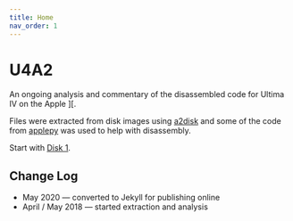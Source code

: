```yaml
---
title: Home
nav_order: 1
---
```

# U4A2

An ongoing analysis and commentary of the disassembled code for Ultima IV on the Apple ][.

Files were extracted from disk images using [a2disk](https://github.com/jtauber/a2disk) and some of the code from [applepy](https://github.com/jtauber/applepy) was used to help with disassembly.

Start with [Disk 1](DISK_01).

## Change Log

* May 2020 — converted to Jekyll for publishing online
* April / May 2018 — started extraction and analysis